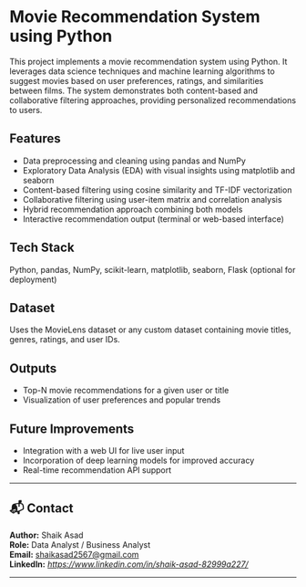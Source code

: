 # Movie Recommendation System using Python

This project implements a movie recommendation system using Python. It leverages data science techniques and machine learning algorithms to suggest movies based on user preferences, ratings, and similarities between films. The system demonstrates both content-based and collaborative filtering approaches, providing personalized recommendations to users.

## Features
- Data preprocessing and cleaning using pandas and NumPy
- Exploratory Data Analysis (EDA) with visual insights using matplotlib and seaborn
- Content-based filtering using cosine similarity and TF-IDF vectorization
- Collaborative filtering using user-item matrix and correlation analysis
- Hybrid recommendation approach combining both models
- Interactive recommendation output (terminal or web-based interface)

## Tech Stack
Python, pandas, NumPy, scikit-learn, matplotlib, seaborn, Flask (optional for deployment)

## Dataset
Uses the MovieLens dataset or any custom dataset containing movie titles, genres, ratings, and user IDs.

## Outputs
- Top-N movie recommendations for a given user or title  
- Visualization of user preferences and popular trends  

## Future Improvements
- Integration with a web UI for live user input
- Incorporation of deep learning models for improved accuracy
- Real-time recommendation API support

---

## 📬 Contact
**Author:** Shaik Asad  
**Role:** Data Analyst / Business Analyst  
**Email:** shaikasad2567@gmail.com  
**LinkedIn:** *https://www.linkedin.com/in/shaik-asad-82999a227/*  

---
